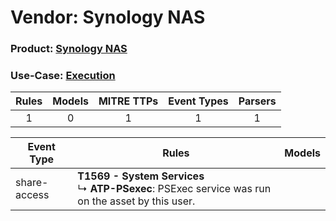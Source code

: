 Vendor: Synology NAS
====================
### Product: [Synology NAS](../ds_synology_nas_synology_nas.md)
### Use-Case: [Execution](../../../../UseCases/uc_execution.md)

| Rules | Models | MITRE TTPs | Event Types | Parsers |
|:-----:|:------:|:----------:|:-----------:|:-------:|
|   1   |   0    |     1      |      1      |    1    |

| Event Type   | Rules                                                                                                     | Models |
| ------------ | --------------------------------------------------------------------------------------------------------- | ------ |
| share-access | <b>T1569 - System Services</b><br> ↳ <b>ATP-PSexec</b>: PSExec service was run on the asset by this user. |        |